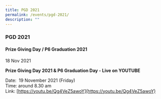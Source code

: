 ```yaml
---
title: PGD 2021
permalink: /events/pgd-2021/
description: ""
---
```

### PGD 2021

#### Prize Giving Day / P6 Graduation 2021

18 Nov 2021  
  

**Prize Giving Day 2021 & P6 Graduation Day - Live on YOUTUBE**

Date:  19 November 2021 (Friday)  
Time: around 8.30 am  
Link: [https://youtu.be/Qg4VeZ5awoY](https://youtu.be/Qg4VeZ5awoY)